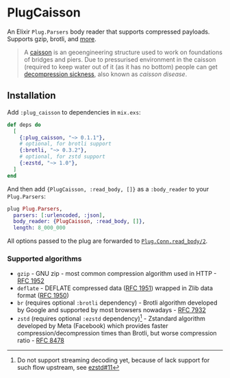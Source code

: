 # PlugCaisson

An Elixir `Plug.Parsers` body reader that supports compressed payloads. Supports gzip, brotli, and [more](#supported-algorithms).

> A [caisson][caisson] is an geoengineering structure used to work on foundations of
> bridges and piers. Due to pressurised environment in the caisson (required to
> keep water out of it (as it has no bottom) people can get [decompression
> sickness][sick], also known as _caisson disease_.

[sick]: https://en.wikipedia.org/wiki/Decompression_sickness
[caisson]: https://en.wikipedia.org/wiki/Caisson_(engineering)

## Installation

Add `:plug_caisson` to dependencies in `mix.exs`:

```elixir
def deps do
  [
    {:plug_caisson, "~> 0.1.1"},
    # optional, for brotli support
    {:brotli, "~> 0.3.2"},
    # optional, for zstd support
    {:ezstd, "~> 1.0"},
  ]
end
```

And then add `{PlugCaisson, :read_body, []}` as a `:body_reader` to your `Plug.Parsers`:

```elixir
plug Plug.Parsers,
  parsers: [:urlencoded, :json],
  body_reader: {PlugCaisson, :read_body, []},
  length: 8_000_000
```

All options passed to the plug are forwarded to [`Plug.Conn.read_body/2`](https://hexdocs.pm/plug/Plug.Conn.html#read_body/2).

### Supported algorithms

- `gzip` - GNU zip - most common compression algorithm used in HTTP - [RFC 1952][]
- `deflate` - DEFLATE compressed data ([RFC 1951][]) wrapped in Zlib data format
  ([RFC 1950][])
- `br` (requires optional `:brotli` dependency) - Brotli algorithm developed by
  Google and supported by most browsers nowadays - [RFC 7932][]
- `zstd` (requires optional `:ezstd` dependency)[^1] - Zstandard algorithm developed
  by Meta (Facebook) which provides faster compression/decompression times than
  Brotli, but worse compression ratio - [RFC 8478][]

[RFC 1950]: https://datatracker.ietf.org/doc/html/rfc1950
[RFC 1951]: https://datatracker.ietf.org/doc/html/rfc1951
[RFC 1952]: https://datatracker.ietf.org/doc/html/rfc1952
[RFC 7932]: https://datatracker.ietf.org/doc/html/rfc7932
[RFC 8478]: https://datatracker.ietf.org/doc/html/rfc8478

[^1]:
    Do not support streaming decoding yet, because of lack support for such
    flow upstream, see [ezstd#11](https://github.com/silviucpp/ezstd/issues/11)
